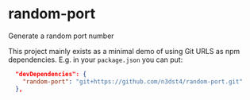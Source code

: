 random-port
===========

Generate a random port number

This project mainly exists as a minimal demo of using Git URLS as npm dependencies. E.g. in your `package.json` you can put:

```json
  "devDependencies": {
    "random-port": "git+https://github.com/n3dst4/random-port.git"
  },
```
